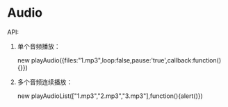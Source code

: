 # Audio

API:

1. 单个音频播放：

     new playAudio({files:"1.mp3",loop:false,pause:'true',callback:function(){}})
     
2. 多个音频连续播放：

     new playAudioList(["1.mp3","2.mp3","3.mp3"],function(){alert()})
